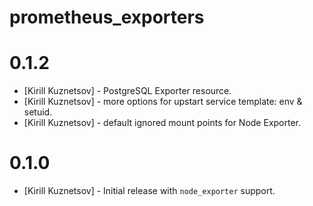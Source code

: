 # prometheus_exporters

# 0.1.2

- [Kirill Kuznetsov] - PostgreSQL Exporter resource.
- [Kirill Kuznetsov] - more options for upstart service template: env & setuid.
- [Kirill Kuznetsov] - default ignored mount points for Node Exporter.

# 0.1.0
- [Kirill Kuznetsov] - Initial release with `node_exporter` support.